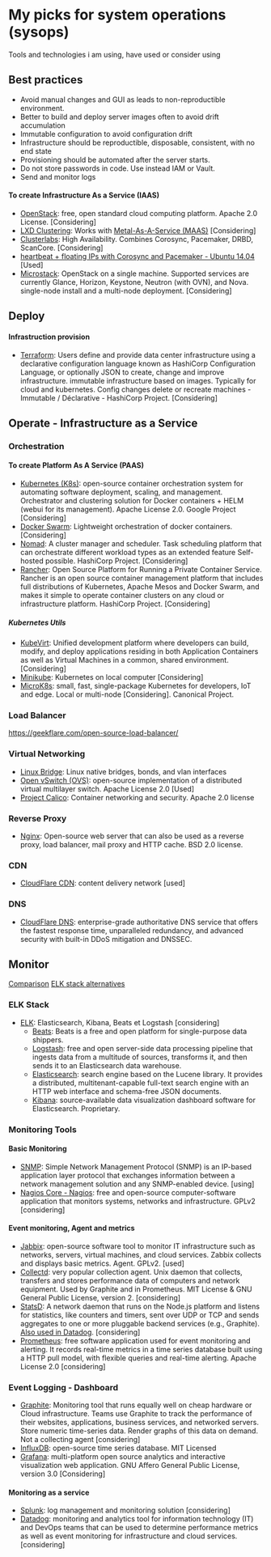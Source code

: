 # My picks for system operations (sysops)

Tools and technologies i am using, have used or consider using

## Best practices ##
- Avoid manual changes and GUI as leads to non-reproductible environment.
- Better to build and deploy server images often to avoid drift accumulation
- Immutable configuration to avoid configuration drift
- Infrastructure should be reproductible, disposable, consistent, with no end state
- Provisioning should be automated after the server starts.
- Do not store passwords in code. Use instead IAM or Vault. 
- Send and monitor logs

#### To create Infrastructure As a Service (IAAS) ####
- [OpenStack](https://www.openstack.org/): free, open standard cloud computing platform. Apache 2.0 License. [Considering]
- [LXD Clustering](https://linuxcontainers.org/lxd/docs/master/clustering/): Works with [Metal-As-A-Service (MAAS)](https://maas.io/) [Considering]
- [Clusterlabs](https://clusterlabs.org/quickstart.html): High Availability. Combines Corosync, Pacemaker, DRBD, ScanCore.  [Considering]
- [heartbeat + floating IPs with Corosync and Pacemaker - Ubuntu 14.04](https://www.digitalocean.com/community/tutorials/how-to-create-a-high-availability-setup-with-heartbeat-and-floating-ips-on-ubuntu-14-04) [Used]
- [Microstack](https://microstack.run/docs): OpenStack on a single machine. Supported services are currently Glance, Horizon, Keystone, Neutron (with OVN), and Nova. single-node install and a multi-node deployment. [Considering]

## Deploy ##

#### Infrastruction provision ####
- [Terraform](https://www.terraform.io/): Users define and provide data center infrastructure using a declarative configuration language known as HashiCorp Configuration Language, or optionally JSON to create, change and improve infrastructure. immutable infrastructure based on images. Typically for cloud and kubernetes. Config changes delete or recreate machines - Immutable / Déclarative - HashiCorp Project. [Considering]

## Operate - Infrastructure as a Service ##
### Orchestration ###
#### To create Platform As A Service (PAAS) ####
- [Kubernetes (K8s)](https://kubernetes.io/): open-source container orchestration system for automating software deployment, scaling, and management. Orchestrator and clustering solution for Docker containers + HELM (webui for its management). Apache License 2.0. Google Project [Considering]
- [Docker Swarm](https://docs.docker.com/engine/swarm/): Lightweight orchestration of docker containers. [Considering]
- [Nomad](https://www.nomadproject.io/): A cluster manager and scheduler. Task scheduling platform that can orchestrate different workload types as an extended feature Self-hosted possible. HashiCorp Project. [Considering]
- [Rancher](https://rancher.com/): Open Source Platform for Running a Private Container Service. Rancher is an open source container management platform that includes full distributions of Kubernetes, Apache Mesos and Docker Swarm, and makes it simple to operate container clusters on any cloud or infrastructure platform. HashiCorp Project. [Considering]
##### Kubernetes Utils #####
- [KubeVirt](https://kubevirt.io/): Unified development platform where developers can build, modify, and deploy applications residing in both Application Containers as well as Virtual Machines in a common, shared environment. [Considering]
- [Minikube](https://minikube.sigs.k8s.io/docs/start/): Kubernetes on local computer [Considering] 
- [MicroK8s](https://microk8s.io/): small, fast, single-package Kubernetes for developers, IoT and edge. Local or multi-node [Considering]. Canonical Project. 




### Load Balancer ###
https://geekflare.com/open-source-load-balancer/

### Virtual Networking ###
- [Linux Bridge](https://wiki.linuxfoundation.org/networking/bridge): Linux native bridges, bonds, and vlan interfaces
- [Open vSwitch (OVS)](https://www.openvswitch.org/): open-source implementation of a distributed virtual multilayer switch. Apache License 2.0 [Used]
- [Project Calico](https://www.tigera.io/project-calico/): Container networking and security. Apache 2.0 license 

### Reverse Proxy ###
- [Nginx](https://docs.nginx.com/nginx/admin-guide/web-server/reverse-proxy/):  Open-source web server that can also be used as a reverse proxy, load balancer, mail proxy and HTTP cache. BSD 2.0 license.

### CDN ###
- [CloudFlare CDN](https://www.cloudflare.com/cdn/): content delivery network [used]

### DNS ###
- [CloudFlare DNS](https://www.cloudflare.com/dns/): enterprise-grade authoritative DNS service that offers the fastest response time, unparalleled redundancy, and advanced security with built-in DDoS mitigation and DNSSEC.

## Monitor ##
[Comparison](https://prometheus.io/docs/introduction/comparison/)
[ELK stack alternatives](https://betterstack.com/community/comparisons/elk-stack-alternatives/)
### ELK Stack ###
- [ELK](https://www.elastic.co/fr/elastic-stack/): Elasticsearch, Kibana, Beats et Logstash [considering]
  * [Beats](https://www.elastic.co/fr/beats/): Beats is a free and open platform for single-purpose data shippers. 
  * [Logstash](https://www.elastic.co/fr/logstash/): free and open server-side data processing pipeline that ingests data from a multitude of sources, transforms it, and then sends it to an Elasticsearch data warehouse.
  * [Elasticsearch](https://www.elastic.co/): search engine based on the Lucene library. It provides a distributed, multitenant-capable full-text search engine with an HTTP web interface and schema-free JSON documents.
  * [Kibana](https://www.elastic.co/fr/kibana/): source-available data visualization dashboard software for Elasticsearch. Proprietary.
### Monitoring Tools ###
#### Basic Monitoring ####
- [SNMP](https://en.wikipedia.org/wiki/Simple_Network_Management_Protocol): Simple Network Management Protocol (SNMP) is an IP-based application layer protocol that exchanges information between a network management solution and any SNMP-enabled device. [using]
- [Nagios Core - Nagios](https://www.nagios.org/): free and open-source computer-software application that monitors systems, networks and infrastructure. GPLv2 [considering]
#### Event monitoring, Agent and metrics ####
- [Jabbix](https://www.zabbix.com/): open-source software tool to monitor IT infrastructure such as networks, servers, virtual machines, and cloud services. Zabbix collects and displays basic metrics. Agent. GPLv2. [used]
- [Collectd](https://collectd.org/): very popular collection agent. Unix daemon that collects, transfers and stores performance data of computers and network equipment. Used by Graphite and in Prometheus. MIT License & GNU General Public License, version 2. [considering]
- [StatsD](https://github.com/statsd/statsd): A network daemon that runs on the Node.js platform and listens for statistics, like counters and timers, sent over UDP or TCP and sends aggregates to one or more pluggable backend services (e.g., Graphite). [Also used in Datadog](https://www.datadoghq.com/blog/statsd/). [considering]
- [Prometheus](https://prometheus.io/): free software application used for event monitoring and alerting. It records real-time metrics in a time series database built using a HTTP pull model, with flexible queries and real-time alerting. Apache License 2.0 [considering]
### Event Logging - Dashboard ###
- [Graphite](https://graphiteapp.org/): Monitoring tool that runs equally well on cheap hardware or Cloud infrastructure. Teams use Graphite to track the performance of their websites, applications, business services, and networked servers. Store numeric time-series data. Render graphs of this data on demand. Not a collecting agent [considering]
- [InfluxDB](https://www.influxdata.com/): open-source time series database. MIT Licensed
- [Grafana](https://grafana.com/): multi-platform open source analytics and interactive visualization web application. GNU Affero General Public License, version 3.0 [Considering]
#### Monitoring as a service ####
- [Splunk](https://www.splunk.com/): log management and monitoring solution [considering]
- [Datadog](https://www.datadoghq.com/): monitoring and analytics tool for information technology (IT) and DevOps teams that can be used to determine performance metrics as well as event monitoring for infrastructure and cloud services. [considering]












